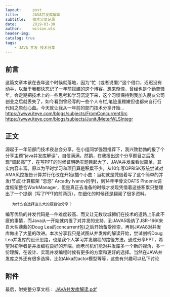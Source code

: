 ```yaml
---
layout:     post
title:      JAVA并发库解读
subtitle:   技术分享记录
date:       2019-03-30
author:     wilson.wls
header-img: 
catalog: true
tags:
    - JAVA 并发 技术分享
---
```

## 前言

这篇文章本该在去年这个时候就落地，因为“忙（或者说懒）”这个借口，迟迟没有动手，以至于我都快忘记了一年前搭建的这个博客。想来惭愧，曾经也是个勤奋骚年，会定期把技术上的一些思考和学习沉淀下来，这个习惯保持到我加入朋友公司创业之后就丢失了，如今看到曾经写的一些个人专栏,笔迹虽稚嫩但也都来自行行代码之原创心血。今天就让我从一年前的部门技术分享开始...
https://www.iteye.com/blogs/subjects/FromConcurrentSrc
https://www.iteye.com/blogs/subjects/JunitJMeterWLSIntegr


## 正文

源起于一年前部门技术夜总会分享，在小组同学强烈推荐下，我兴致勃勃的报了个分享主题“java并发库解读”，自信满满。然鹅，在我报出这个分享题目之后发现“调起高”了，在写PPT的时候证明确实题目起大了，JAVA并发库看似简单，其实内容丰富。原以为平时学习和项目算是积累不少，从10年写OPRISK系统尝试对AMA风控报告计算并行化改在开始(插个小曲：当初就是凭借着写了这个简单的并发(节点)计算框架 “忽悠” Arcadiy Ivanov同学)，到14年甲骨文OATS Phoenix调度框架整合WorkManager，但是真正去准备的时候才发现凭借着这些积累只整理出了一个提纲（写了PPT的前两页），在细化的时候还是翻阅了很多资料。

       为什么会选择这么大的题目做分享？

编写优质的并发代码是一件难度较高、而又让无数攻城狮们在技术的道路上乐此不疲的事情，而Java从一开始就内置了对并发的支持，到JAVA5吸纳了JSR-166(来自大名鼎鼎的Doug Lea的concurrent包)之后开始备受推崇，再到JAVA8对并发库做出了大量的改进。本次分享我只是试图从并发库的解读开始，尝试剖析Doug Lea并发库的设计思路，也是我个人学习并发编程的路径方法。通过分享PPT，希望对初学者是并发编程良好的开端，而老司机们能对并发库多一个新的视角，多一份理解，在设计、实现并发编程时候有更多的方案和更好的选择。当然在JAVA并发库之外还有很多选择，比如Akka的actor模型等等，这些有兴趣可以私下讨论

## 附件

最后，附完整分享文档：
<a href="/attachs/技术分享-JAVA并发库解读.pdf">JAVA并发库解读.pdf</a>